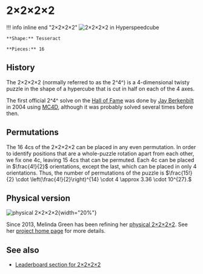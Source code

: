 # 2×2×2×2

!!! info inline end "2×2×2×2"
    ![2×2×2×2 in Hyperspeedcube](https://assets.hypercubing.xyz/img/virt/hsc_2x2x2x2.png)

    **Shape:** Tesseract

    **Pieces:** 16


## History

The 2×2×2×2 (normally referred to as the 2^4^) is a 4-dimensional twisty puzzle in the shape of a hypercube that is cut in half on each of the 4 axes.

The first official 2^4^ solve on the [Hall of Fame](https://superliminal.com/cube/halloffame.htm) was done by [Jay Berkenbilt](https://www.ql.org/q/) in 2004 using [MC4D](/software/magiccube4d.md), although it was probably solved several times before then.

## Permutations

The 16 4cs of the 2×2×2×2 can be placed in any even permutation. In order to identify positions that are a whole-puzzle rotation apart from each other, we fix one 4c, leaving 15 4cs that can be permuted. Each 4c can be placed in $\frac{4!}{2}$ orientations, except the last, which can be placed in only $4$ orientations. Thus, the number of permutations of the puzzle is
$\frac{15!}{2} \cdot \left(\frac{4!}{2}\right)^{14} \cdot 4 \approx 3.36 \cdot 10^{27}.$

## Physical version

![physical 2×2×2×2](https://assets.hypercubing.xyz/img/phys/melinda_2x2x2x2_render.png){width="20%"}

Since 2013, Melinda Green has been refining her [physical 2×2×2×2](/puzzles/physical/2x2x2x2/index.md). See her [project home page](https://superliminal.com/cube/2x2x2x2/) for more details.

## See also

- [Leaderboard section for 2×2×2×2](/leaderboards/index.md)
